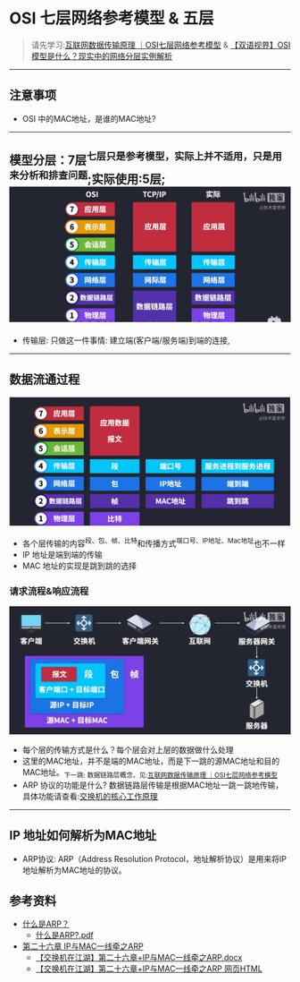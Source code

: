 # OSI 七层网络参考模型 & 五层
> 请先学习:[互联网数据传输原理 ｜OSI七层网络参考模型](../../010.LESSONS/786880370_u1-1-208.mp4) & [【双语视界】OSI模型是什么？现实中的网络分层实例解析](./../../010.LESSONS/29795551266-1-192.mp4)

---
## 注意事项
+ OSI 中的MAC地址，是谁的MAC地址?

---

## 模型分层：7层<sup>七层只是参考模型，实际上并不适用，只是用来分析和排查问题</sup>;实际使用:5层; ![wechat_2025-05-26_062935_508.png](../pics/wechat_2025-05-26_062935_508.png)
- 传输层: 只做这一件事情: 建立端(客户端/服务端)到端的连接,

---

## 数据流通过程 
![wechat_2025-05-26_062451_715.png](./../pics/wechat_2025-05-26_062451_715.png)
 - 各个层传输的内容<sup>段、包、帧、比特</sup>和传播方式<sup>端口号、IP地址、Mac地址</sup>也不一样
 - IP 地址是端到端的传输
 - MAC 地址的实现是跳到跳的选择

### 请求流程&响应流程
![wechat_2025-05-26_070013_013.png](../pics/wechat_2025-05-26_070013_013.png)
  - 每个层的传输方式是什么？每个层会对上层的数据做什么处理
  - 这里的MAC地址，并不是端的MAC地址，而是下一跳的源MAC地址和目的MAC地址。<sub>下一跳: 数据链路层概念，见:[互联网数据传输原理 ｜OSI七层网络参考模型](../../010.LESSONS/786880370_u1-1-208.mp4) </sub>
  - ARP 协议的功能是什么? 数据链路层传输是根据MAC地址一跳一跳地传输，具体功能请查看:[交换机的核心工作原理](./../005.交换机的核心工作原理/README.md)


---
## IP 地址如何解析为MAC地址
+ ARP协议: ARP（Address Resolution Protocol，地址解析协议）是用来将IP地址解析为MAC地址的协议。


## 参考资料
+ [什么是ARP？](https://info.support.huawei.com/info-finder/encyclopedia/zh/ARP.html)
  - [什么是ARP?.pdf](../005.REFS/什么是ARP？它是如何进行地址解析的？%20-%20华为.pdf)
+ [第二十六章 IP与MAC一线牵之ARP](https://forum.huawei.com/enterprise/cn/zh/thread/blog/580887527756283904?blogId=580887527756283904)
   - [【交换机在江湖】第二十六章+IP与MAC一线牵之ARP.docx](./../005.REFS/【交换机在江湖】第二十六章+IP与MAC一线牵之ARP.docx)
   - [【交换机在江湖】第二十六章+IP与MAC一线牵之ARP 网页HTML](../005.REFS/%20IP与MAC一线牵之ARP/【交换机在江湖】第二十六章%20IP与MAC一线牵之ARP.html)

